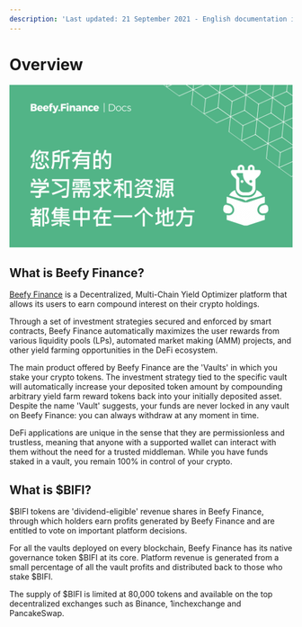 ```yaml
---
description: 'Last updated: 21 September 2021 - English documentation is leading.'
---
```


# Overview

![](.gitbook/assets/docs-landing_cn.png)

## What is Beefy Finance?

[Beefy Finance](https://beefy.finance/) is a Decentralized, Multi-Chain Yield Optimizer platform that allows its users to earn compound interest on their crypto holdings.

Through a set of investment strategies secured and enforced by smart contracts, Beefy Finance automatically maximizes the user rewards from various liquidity pools \(LPs\),‌ ‌automated market making \(AMM\) projects,‌ ‌and‌ ‌other yield‌ farming ‌opportunities in the DeFi ecosystem.

The main product offered by Beefy Finance are the 'Vaults' in which you stake your crypto tokens. The investment strategy tied to the specific vault will automatically increase your deposited token amount by compounding arbitrary yield farm reward tokens back into your initially deposited asset. Despite the name 'Vault' suggests, your funds are never locked in any vault on Beefy Finance: you can always withdraw at any moment in time.

DeFi applications are unique in the sense that they are permissionless and trustless, meaning that anyone with a supported wallet can interact with them without the need for a trusted middleman. While you have funds staked in a vault, you remain 100% in control of your crypto.

## What is $BIFI?

$BIFI tokens are 'dividend-eligible' revenue shares in Beefy Finance, through which holders earn profits generated by Beefy Finance and are entitled to vote on important platform decisions.

For all the vaults deployed on every blockchain, Beefy Finance has its native governance token $BIFI at its core. Platform revenue is generated from a small percentage of all the vault profits and distributed back to those who stake $BIFI.

The supply of $BIFI is limited at 80,000 tokens and available on the top decentralized exchanges such as Binance, 1inchexchange and PancakeSwap.

